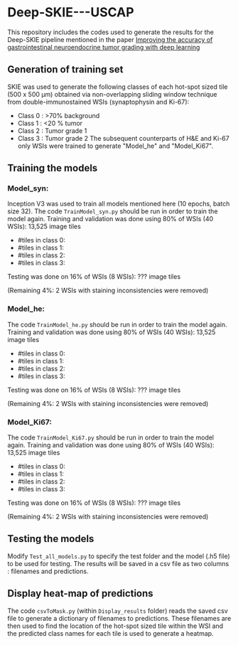 # Deep-SKIE---USCAP

This repository includes the codes used to generate the results for the Deep-SKIE pipeline mentioned in the paper [Improving the accuracy of gastrointestinal neuroendocrine tumor grading with deep learning](https://www.nature.com/articles/s41598-020-67880-z)

## Generation of training set
SKIE was used to generate the following classes of each hot-spot sized tile (500 x 500 µm) obtained via non-overlapping sliding window technique from double-immunostained WSIs (synaptophysin and Ki-67):
- Class 0 : >70% background
- Class 1 : <20 % tumor
- Class 2 : Tumor grade 1
- Class 3 : Tumor grade 2
The subsequent counterparts of H&E and Ki-67 only WSIs were trained to generate "Model_he" and "Model_Ki67".

## Training the models

### Model_syn:

Inception V3 was used to train all models mentioned here (10 epochs, batch size 32).
The code `TrainModel_syn.py` should be run in order to train the model again. 
Training and validation was done using 80% of WSIs (40 WSIs): 13,525 image tiles

- #tiles in class 0:
- #tiles in class 1:
- #tiles in class 2:
- #tiles in class 3:

Testing was done on 16% of WSIs (8 WSIs): ??? image tiles

(Remaining 4%: 2 WSIs with staining inconsistencies were removed) 

### Model_he:

The code `TrainModel_he.py` should be run in order to train the model again. 
Training and validation was done using 80% of WSIs (40 WSIs): 13,525 image tiles

- #tiles in class 0:
- #tiles in class 1:
- #tiles in class 2:
- #tiles in class 3:

Testing was done on 16% of WSIs (8 WSIs): ??? image tiles

(Remaining 4%: 2 WSIs with staining inconsistencies were removed) 

### Model_Ki67:

The code `TrainModel_Ki67.py` should be run in order to train the model again. 
Training and validation was done using 80% of WSIs (40 WSIs): 13,525 image tiles

- #tiles in class 0:
- #tiles in class 1:
- #tiles in class 2:
- #tiles in class 3:

Testing was done on 16% of WSIs (8 WSIs): ??? image tiles

(Remaining 4%: 2 WSIs with staining inconsistencies were removed) 

## Testing the models

Modify `Test_all_models.py` to specify the test folder and the model (.h5 file) to be used for testing. The results will be saved in a csv file as two columns : filenames and predictions.  

## Display heat-map of predictions

The code `csvToMask.py` (within `Display_results` folder) reads the saved csv file to generate a dictionary of filenames to predictions. These filenames are then used to find the location of the hot-spot sized tile within the WSI and the predicted class names for each tile is used to generate a heatmap.

